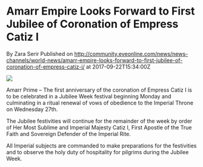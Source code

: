 # Amarr Empire Looks Forward to First Jubilee of Coronation of Empress Catiz I
By Zara Serir
Published on http://community.eveonline.com/news/news-channels/world-news/amarr-empire-looks-forward-to-first-jubilee-of-coronation-of-empress-catiz-i/ at 2017-09-22T15:34:00Z

![](https://web.ccpgamescdn.com/fiction/eveonline/organizations/13_128_2.png)

Amarr Prime – The first anniversary of the coronation of Empress Catiz I is to be celebrated in a Jubilee Week festival beginning Monday and culminating in a ritual renewal of vows of obedience to the Imperial Throne on Wednesday 27th.

The Jubilee festivities will continue for the remainder of the week by order of Her Most Sublime and Imperial Majesty Catiz I, First Apostle of the True Faith and Sovereign Defender of the Imperial Rite.

All Imperial subjects are commanded to make preparations for the festivities and to observe the holy duty of hospitality for pilgrims during the Jubilee Week.

&nbsp;

